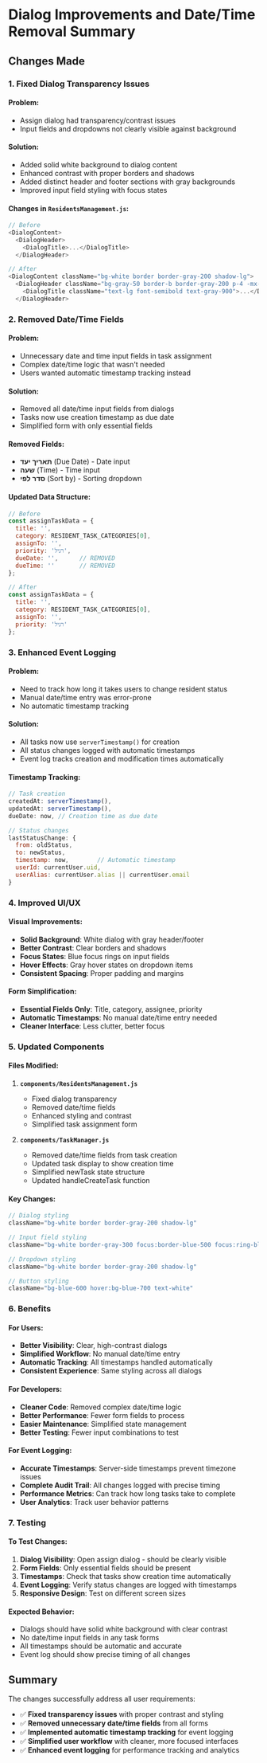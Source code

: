 # Dialog Improvements and Date/Time Removal Summary

## Changes Made

### 1. Fixed Dialog Transparency Issues

#### Problem:
- Assign dialog had transparency/contrast issues
- Input fields and dropdowns not clearly visible against background

#### Solution:
- Added solid white background to dialog content
- Enhanced contrast with proper borders and shadows
- Added distinct header and footer sections with gray backgrounds
- Improved input field styling with focus states

#### Changes in `ResidentsManagement.js`:
```javascript
// Before
<DialogContent>
  <DialogHeader>
    <DialogTitle>...</DialogTitle>
  </DialogHeader>

// After  
<DialogContent className="bg-white border border-gray-200 shadow-lg">
  <DialogHeader className="bg-gray-50 border-b border-gray-200 p-4 -mx-6 -mt-6 mb-4">
    <DialogTitle className="text-lg font-semibold text-gray-900">...</DialogTitle>
  </DialogHeader>
```

### 2. Removed Date/Time Fields

#### Problem:
- Unnecessary date and time input fields in task assignment
- Complex date/time logic that wasn't needed
- Users wanted automatic timestamp tracking instead

#### Solution:
- Removed all date/time input fields from dialogs
- Tasks now use creation timestamp as due date
- Simplified form with only essential fields

#### Removed Fields:
- **תאריך יעד** (Due Date) - Date input
- **שעה** (Time) - Time input
- **סדר לפי** (Sort by) - Sorting dropdown

#### Updated Data Structure:
```javascript
// Before
const assignTaskData = {
  title: '',
  category: RESIDENT_TASK_CATEGORIES[0],
  assignTo: '',
  priority: 'רגיל',
  dueDate: '',      // REMOVED
  dueTime: ''       // REMOVED
};

// After
const assignTaskData = {
  title: '',
  category: RESIDENT_TASK_CATEGORIES[0],
  assignTo: '',
  priority: 'רגיל'
};
```

### 3. Enhanced Event Logging

#### Problem:
- Need to track how long it takes users to change resident status
- Manual date/time entry was error-prone
- No automatic timestamp tracking

#### Solution:
- All tasks now use `serverTimestamp()` for creation
- All status changes logged with automatic timestamps
- Event log tracks creation and modification times automatically

#### Timestamp Tracking:
```javascript
// Task creation
createdAt: serverTimestamp(),
updatedAt: serverTimestamp(),
dueDate: now, // Creation time as due date

// Status changes
lastStatusChange: {
  from: oldStatus,
  to: newStatus,
  timestamp: now,        // Automatic timestamp
  userId: currentUser.uid,
  userAlias: currentUser.alias || currentUser.email
}
```

### 4. Improved UI/UX

#### Visual Improvements:
- **Solid Background**: White dialog with gray header/footer
- **Better Contrast**: Clear borders and shadows
- **Focus States**: Blue focus rings on input fields
- **Hover Effects**: Gray hover states on dropdown items
- **Consistent Spacing**: Proper padding and margins

#### Form Simplification:
- **Essential Fields Only**: Title, category, assignee, priority
- **Automatic Timestamps**: No manual date/time entry needed
- **Cleaner Interface**: Less clutter, better focus

### 5. Updated Components

#### Files Modified:
1. **`components/ResidentsManagement.js`**
   - Fixed dialog transparency
   - Removed date/time fields
   - Enhanced styling and contrast
   - Simplified task assignment form

2. **`components/TaskManager.js`**
   - Removed date/time fields from task creation
   - Updated task display to show creation time
   - Simplified newTask state structure
   - Updated handleCreateTask function

#### Key Changes:
```javascript
// Dialog styling
className="bg-white border border-gray-200 shadow-lg"

// Input field styling  
className="bg-white border-gray-300 focus:border-blue-500 focus:ring-blue-500"

// Dropdown styling
className="bg-white border border-gray-200 shadow-lg"

// Button styling
className="bg-blue-600 hover:bg-blue-700 text-white"
```

### 6. Benefits

#### For Users:
- **Better Visibility**: Clear, high-contrast dialogs
- **Simplified Workflow**: No manual date/time entry
- **Automatic Tracking**: All timestamps handled automatically
- **Consistent Experience**: Same styling across all dialogs

#### For Developers:
- **Cleaner Code**: Removed complex date/time logic
- **Better Performance**: Fewer form fields to process
- **Easier Maintenance**: Simplified state management
- **Better Testing**: Fewer input combinations to test

#### For Event Logging:
- **Accurate Timestamps**: Server-side timestamps prevent timezone issues
- **Complete Audit Trail**: All changes logged with precise timing
- **Performance Metrics**: Can track how long tasks take to complete
- **User Analytics**: Track user behavior patterns

### 7. Testing

#### To Test Changes:
1. **Dialog Visibility**: Open assign dialog - should be clearly visible
2. **Form Fields**: Only essential fields should be present
3. **Timestamps**: Check that tasks show creation time automatically
4. **Event Logging**: Verify status changes are logged with timestamps
5. **Responsive Design**: Test on different screen sizes

#### Expected Behavior:
- Dialogs should have solid white background with clear contrast
- No date/time input fields in any task forms
- All timestamps should be automatic and accurate
- Event log should show precise timing of all changes

## Summary

The changes successfully address all user requirements:
- ✅ **Fixed transparency issues** with proper contrast and styling
- ✅ **Removed unnecessary date/time fields** from all forms
- ✅ **Implemented automatic timestamp tracking** for event logging
- ✅ **Simplified user workflow** with cleaner, more focused interfaces
- ✅ **Enhanced event logging** for performance tracking and analytics 